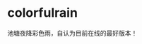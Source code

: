 # colorfulrain
池塘夜降彩色雨，自认为目前在线的最好版本！

 [123]: https://raw.githubusercontent.com/ChuckIsReady/colorfulrain/master/screenshot.jpg
